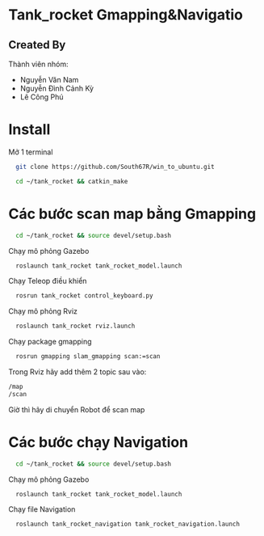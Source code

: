 
# Tank_rocket Gmapping&Navigatio







## Created By

Thành viên nhóm:

- Nguyễn Văn Nam 
- Nguyễn Đình Cảnh Kỳ
- Lê Công Phú


# Install 

Mở 1 terminal 

```bash
  git clone https://github.com/South67R/win_to_ubuntu.git
```


```bash
  cd ~/tank_rocket && catkin_make 
```
# Các bước scan map bằng Gmapping 
```bash
  cd ~/tank_rocket && source devel/setup.bash 
```
Chạy mô phỏng Gazebo
```bash
  roslaunch tank_rocket tank_rocket_model.launch 
```
Chạy Teleop điều khiển 
```bash
  rosrun tank_rocket control_keyboard.py
```
Chạy mô phỏng Rviz 
```bash
  roslaunch tank_rocket rviz.launch 
```
Chạy package gmapping 
```bash
  rosrun gmapping slam_gmapping scan:=scan 
```
Trong Rviz hãy add thêm 2 topic sau vào:             
  ```bash
  /map 
  /scan 
```
Giờ thì hãy di chuyển Robot để scan map 

# Các bước chạy Navigation 
```bash
  cd ~/tank_rocket && source devel/setup.bash 
```
Chạy mô phỏng Gazebo
```bash
  roslaunch tank_rocket tank_rocket_model.launch 
```
Chạy file Navigation
```bash
  roslaunch tank_rocket_navigation tank_rocket_navigation.launch 
```

